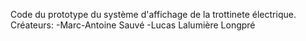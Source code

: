 Code du prototype du système d'affichage de la trottinete électrique.
Créateurs: -Marc-Antoine Sauvé
           -Lucas Lalumière Longpré
